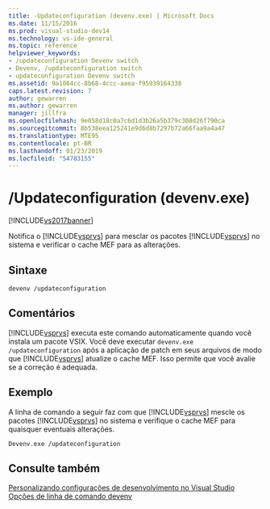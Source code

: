 ```yaml
---
title: -Updateconfiguration (devenv.exe) | Microsoft Docs
ms.date: 11/15/2016
ms.prod: visual-studio-dev14
ms.technology: vs-ide-general
ms.topic: reference
helpviewer_keywords:
- /updateconfiguration Devenv switch
- Devenv, /updateconfiguration switch
- updateconfiguration Devenv switch
ms.assetid: 9a1084cc-8b68-4ccc-aaea-f95939164338
caps.latest.revision: 7
author: gewarren
ms.author: gewarren
manager: jillfra
ms.openlocfilehash: 9e058d18c0a7c6d1d3b26a5b379c308d26f790ca
ms.sourcegitcommit: 8b538eea125241e9d6d8b7297b72a66faa9a4a47
ms.translationtype: MTE95
ms.contentlocale: pt-BR
ms.lasthandoff: 01/23/2019
ms.locfileid: "54783155"
---
```

# <a name="updateconfiguration-devenvexe"></a>/Updateconfiguration (devenv.exe)
[!INCLUDE[vs2017banner](../../includes/vs2017banner.md)]

  
Notifica o [!INCLUDE[vsprvs](../../includes/vsprvs-md.md)] para mesclar os pacotes [!INCLUDE[vsprvs](../../includes/vsprvs-md.md)] no sistema e verificar o cache MEF para as alterações.  
  
## <a name="syntax"></a>Sintaxe  
  
```  
devenv /updateconfiguration  
```  
  
## <a name="remarks"></a>Comentários  
 [!INCLUDE[vsprvs](../../includes/vsprvs-md.md)] executa este comando automaticamente quando você instala um pacote VSIX. Você deve executar `devenv.exe /updateconfiguration` após a aplicação de patch em seus arquivos de modo que [!INCLUDE[vsprvs](../../includes/vsprvs-md.md)] atualize o cache MEF. Isso permite que você avalie se a correção é adequada.  
  
## <a name="example"></a>Exemplo  
 A linha de comando a seguir faz com que [!INCLUDE[vsprvs](../../includes/vsprvs-md.md)] mescle os pacotes [!INCLUDE[vsprvs](../../includes/vsprvs-md.md)] no sistema e verifique o cache MEF para quaisquer eventuais alterações.  
  
```  
Devenv.exe /updateconfiguration  
```  
  
## <a name="see-also"></a>Consulte também  
 [Personalizando configurações de desenvolvimento no Visual Studio](http://msdn.microsoft.com/22c4debb-4e31-47a8-8f19-16f328d7dcd3)   
 [Opções de linha de comando devenv](../../ide/reference/devenv-command-line-switches.md)
